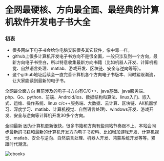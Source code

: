 # 全网最硬核、方向最全面、最经典的计算机软件开发电子书大全
### 初衷
* 很多网站下电子书会给你电脑安装很多其它软件，像中毒一样。
* github上很多计算机开发电子书方向不是很全面，一般只涉及到一个方向，最新方向电子书空白，所以特意收集最新方向书籍（比如机器人开发、计算机视觉、自然语言处理、matlab、游戏开发、区块链、安全与逆向等等）。
* 这个github地址后续会一直完善计算机各个方向电子书版本、同时紧跟潮流，让大家能读到最新的电子书。


全网最全面方向
目前涉及的电子书方向有C/C++、java基础、java服务端、php、Go、python、前端、Android/ios、数据结构和算法、linux入门、嵌入式、运维、操作系统、linux c/c++服务端、大数据、云计算、区块链、AI(机器学习、深度学习、matlab、计算机视觉、自然语言处理)、windows开发、游戏开发、安全与逆向等计算机开发30多个方向。

全网最新
因为计算机更新很快，很多书籍和方向有些网站节奏跟不上、本站会同步最新的书籍和最新的计算机开发方向电子书资料、比如增加游戏开发、计算机视觉、matlab、安全与逆向、自然语言处理、机器人开发、鸿蒙系统开发等等。紧跟时代潮流。

![ebooks](https://user-images.githubusercontent.com/14906970/143410747-c7663cba-4441-4561-bfe5-d57322aa2ebe.png)
